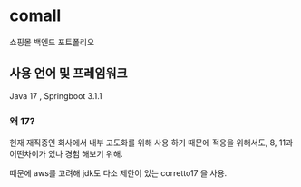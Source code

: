 # comall
쇼핑몰 백엔드 포트폴리오

## 사용 언어 및 프레임워크

Java 17 , Springboot 3.1.1

### 왜 17?

현재 재직중인 회사에서 내부 고도화를 위해 사용 하기 때문에
적응을 위해서도, 8, 11과 어떤차이가 있나 경험 해보기 위해.

때문에 aws를 고려해 jdk도 다소 제한이 있는 corretto17 을 사용.
